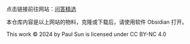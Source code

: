 
点击链接前往网站：[问答精选](https://publish.obsidian.md/qna/0+%E4%B8%BB%E9%A1%B5)

本仓库内容是以上网站的物料，克隆或下载后，请使用软件 Obsidian 打开。

This work © 2024 by Paul Sun is licensed under CC BY-NC 4.0
